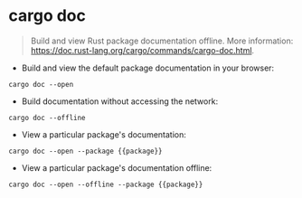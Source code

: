 # cargo doc

> Build and view Rust package documentation offline.
> More information: <https://doc.rust-lang.org/cargo/commands/cargo-doc.html>.

- Build and view the default package documentation in your browser:

`cargo doc --open`

- Build documentation without accessing the network:

`cargo doc --offline`

- View a particular package's documentation:

`cargo doc --open --package {{package}}`

- View a particular package's documentation offline:

`cargo doc --open --offline --package {{package}}`

